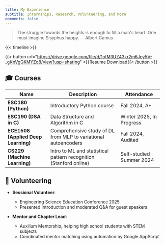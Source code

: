 ```yaml
---
title: My Experience
subtitle: Internships, Research, Volunteering, and More
comments: false
---
```


> The struggle towards the heights is enough to fill a man's heart. One must imagine Sisyphus happy. -- Albert Camus

{{< timeline >}}

{{< button url="https://drive.google.com/file/d/1ofM3UZ43kr2m6Jpy5V-_gKnVgGKMYZq8/view?usp=sharing" >}}Resume Download{{< /button >}}

## 🎓 Courses

| Name                                | Description                                                       | Attendance               |
| ----------------------------------- | ----------------------------------------------------------------- | ------------------------ |
| **ESC180 (Python)**                 | Introductory Python course                                        | Fall 2024, A+            |
| **ESC190 (DSA in C)**               | Data Structure and Algorithm in C                                 | Winter 2025, In Progress |
| **ECE1508 (Applied Deep Learning)** | Comprehensive study of DL from MLP to variational autoencoders    | Fall 2024, Audited       |
| **CS229 (Machine Learning)**        | Intro to ML and statistical pattern recognition (Stanford online) | Self-studied Summer 2024 |

<!-- ## 🏅 Awards

I enjoy participating in academic contests because they challenge me to think critically and creatively. Furthermore, I find it very exciting to learn about new things in different fields of study and solve problems that I have never encountered before. Here are some of the awards I have won:

> **Canadian Chemistry Olympiad** (Mar-May 2024)  
> Top 15 in Canada and invited to national training and selection camp

> **Chem13News Contest** (April 2024)  
> Global Top 1% (Top 10 places)

> **UofT National Biology Competition** (May 2024)  
> Global Top 2%

> **Canadian Economics Olympiad** (Mar-Apr 2024)  
> National Top 15, Distinguished Honour Roll, invited to finalist round

> **Euclid, CSMC (Math)** (March 2023)  
> Global Top 10%

> **Sir Isaac Newton Physics Exam** (May 2024)  
> Global Top 15%

> **Ottawa Brain Bee (Neuroscience)** (May 2023)  
> Third Place Overall

---

Learning about business and entrepreneurship is one of my passions. They provide essential skills that are useful in my current engineering education as well as in times like hackathons.

> **DECA Provincial Top 10** (Jan 2024)  
> Conducted market and operational research for recruitment and employment practices of a local optical business.

> **X-Culture Consulting Challenge** (Mar 2024)  
> Awarded Best Team among 5000 undergrad and MBA students. Presented our report to the CEO of an American eCommerce service company. -->

## 🤝 Volunteering

- **Sessional Volunteer**:

  - Engineering Science Education Conference 2025
  - Presented introduction and moderated Q&A for guest speakers

- **Mentor and Chapter Lead**:

  - Auxilium Mentorship, helping high school students with STEM subjects
  - Coordinated mentor matching using automation by Google AppScript
